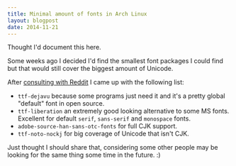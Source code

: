 ```yaml
---
title: Minimal amount of fonts in Arch Linux
layout: blogpost
date: 2014-11-21
---
```


Thought I'd document this here.

Some weeks ago I decided I'd find the smallest font packages I could find but
that would still cover the biggest amount of Unicode.

After [consulting with Reddit][reddit] I came up with the following list:

[reddit]: https://www.reddit.com/r/archlinux/comments/2l2cr7/what_fonts_do_you_install_for_most_coverage_with/

- `ttf-dejavu` because some programs just need it and it's a pretty global
  "default" font in open source.
- `ttf-liberation` an extremely good looking alternative to some MS fonts.
  Excellent for default `serif`, `sans-serif` and `monospace` fonts.
- `adobe-source-han-sans-otc-fonts` for full CJK support.
- `ttf-noto-nockj` for big coverage of Unicode that isn't CJK.

Just thought I should share that, considering some other people may be looking
for the same thing some time in the future. :)
